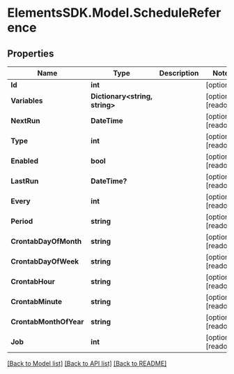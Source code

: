 # ElementsSDK.Model.ScheduleReference

## Properties

Name | Type | Description | Notes
------------ | ------------- | ------------- | -------------
**Id** | **int** |  | [optional] 
**Variables** | **Dictionary&lt;string, string&gt;** |  | [optional] [readonly] 
**NextRun** | **DateTime** |  | [optional] [readonly] 
**Type** | **int** |  | [optional] [readonly] 
**Enabled** | **bool** |  | [optional] [readonly] 
**LastRun** | **DateTime?** |  | [optional] [readonly] 
**Every** | **int** |  | [optional] [readonly] 
**Period** | **string** |  | [optional] [readonly] 
**CrontabDayOfMonth** | **string** |  | [optional] [readonly] 
**CrontabDayOfWeek** | **string** |  | [optional] [readonly] 
**CrontabHour** | **string** |  | [optional] [readonly] 
**CrontabMinute** | **string** |  | [optional] [readonly] 
**CrontabMonthOfYear** | **string** |  | [optional] [readonly] 
**Job** | **int** |  | [optional] [readonly] 

[[Back to Model list]](../#documentation-for-models) [[Back to API list]](../#documentation-for-api-endpoints) [[Back to README]](../)

